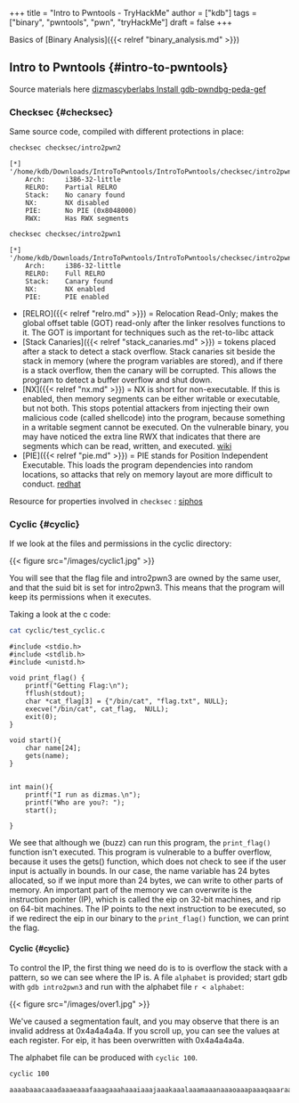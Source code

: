 +++
title = "Intro to Pwntools - TryHackMe"
author = ["kdb"]
tags = ["binary", "pwntools", "pwn", "tryHackMe"]
draft = false
+++

Basics of [Binary Analysis]({{< relref "binary_analysis.md" >}})


## Intro to Pwntools {#intro-to-pwntools}

Source materials here [dizmascyberlabs
](https://github.com/dizmascyberlabs/IntroToPwntools)
[Install gdb-pwndbg-peda-gef](https://github.com/apogiatzis/gdb-peda-pwndbg-gef)


### Checksec {#checksec}

Same source code, compiled with different protections in place:

```sh { linenos=true, linenostart=1 }
checksec checksec/intro2pwn2
```

```text
[*] '/home/kdb/Downloads/IntroToPwntools/IntroToPwntools/checksec/intro2pwn2'
    Arch:     i386-32-little
    RELRO:    Partial RELRO
    Stack:    No canary found
    NX:       NX disabled
    PIE:      No PIE (0x8048000)
    RWX:      Has RWX segments
```

```sh { linenos=true, linenostart=1 }
checksec checksec/intro2pwn1
```

```text
[*] '/home/kdb/Downloads/IntroToPwntools/IntroToPwntools/checksec/intro2pwn1'
    Arch:     i386-32-little
    RELRO:    Full RELRO
    Stack:    Canary found
    NX:       NX enabled
    PIE:      PIE enabled
```

-   [RELRO]({{< relref "relro.md" >}})  = Relocation Read-Only; makes the global offset table (GOT) read-only after the linker resolves functions to it. The GOT is important for techniques such as the ret-to-libc attack
-   [Stack Canaries]({{< relref "stack_canaries.md" >}}) = tokens placed after a stack to detect a stack overflow. Stack canaries sit beside the stack in memory (where the program variables are stored), and if there is a stack overflow, then the canary will be corrupted. This allows the program to detect a buffer overflow and shut down.
-   [NX]({{< relref "nx.md" >}}) = NX is short for non-executable. If this is enabled, then memory segments can be either writable or executable, but not both. This stops potential attackers from injecting their own malicious code (called shellcode) into the program, because something in a writable segment cannot be executed.  On the vulnerable binary, you may have noticed the extra line RWX that indicates that there are segments which can be read, written, and executed. [wiki](https://en.wikipedia.org/wiki/Executable_space_protection)
-   [PIE]({{< relref "pie.md" >}}) = PIE stands for Position Independent Executable. This loads the program dependencies into random locations, so attacks that rely on memory layout are more difficult to conduct.  [redhat](https://access.redhat.com/blogs/766093/posts/1975793)

Resource for properties involved in `checksec` : [siphos](https://blog.siphos.be/2011/07/high-level-explanation-on-some-binary-executable-security/)


### Cyclic {#cyclic}

If we look at the files and permissions in the cyclic directory:

{{< figure src="/images/cyclic1.jpg" >}}

You will see that the flag file and intro2pwn3 are owned by the same user, and that the suid bit is set for intro2pwn3. This means that the program will keep its permissions when it executes.

Taking a look at the c code:

```sh { linenos=true, linenostart=1 }
cat cyclic/test_cyclic.c
```

```text
#include <stdio.h>
#include <stdlib.h>
#include <unistd.h>

void print_flag() {
	printf("Getting Flag:\n");
	fflush(stdout);
	char *cat_flag[3] = {"/bin/cat", "flag.txt", NULL};
	execve("/bin/cat", cat_flag,  NULL);
	exit(0);
}

void start(){
	char name[24];
	gets(name);
}


int main(){
	printf("I run as dizmas.\n");
	printf("Who are you?: ");
	start();

}
```

We see that although we (buzz) can run this program, the `print_flag()` function isn't executed. This program is vulnerable to a buffer overflow, because it uses the gets() function, which does not check to see if the user input is actually in bounds. In our case, the name variable has 24 bytes allocated, so if we input more than 24 bytes, we can write to other parts of memory. An important part of the memory we can overwrite is the instruction pointer (IP), which is called the eip on 32-bit machines, and rip on 64-bit machines. The IP points to the next instruction to be executed, so if we redirect the eip in our binary to the `print_flag()` function, we can print the flag.


#### Cyclic {#cyclic}

To control the IP, the first thing we need do is to is overflow the stack with a pattern, so we can see where the IP is.  A file `alphabet` is provided; start gdb with `gdb intro2pwn3` and run with the alphabet file `r < alphabet`:

{{< figure src="/images/over1.jpg" >}}

We've caused a segmentation fault, and you may observe that there is an invalid address at 0x4a4a4a4a. If you scroll up, you can see the values at each register. For eip, it has been overwritten with 0x4a4a4a4a.

The alphabet file can be produced with `cyclic 100`.

```sh { linenos=true, linenostart=1 }
cyclic 100
```

```text
aaaabaaacaaadaaaeaaafaaagaaahaaaiaaajaaakaaalaaamaaanaaaoaaapaaaqaaaraaasaaataaauaaavaaawaaaxaaayaaa
```
